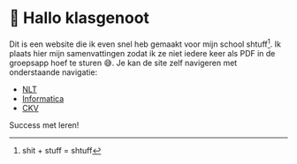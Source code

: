 # 👋 Hallo klasgenoot

Dit is een website die ik even snel heb gemaakt voor mijn school shtuff[^1]. Ik plaats hier mijn samenvattingen zodat ik ze niet iedere keer als PDF in de groepsapp hoef te sturen 😅. Je kan de site zelf navigeren met onderstaande navigatie:

- [NLT](5VWO/TW2/NLT)
- [Informatica](5VWO/TW2/SQL)
- [CKV](https://dupunkto.org/~robin/ckv)

Success met leren!

[^1]: shit + stuff = shtuff
